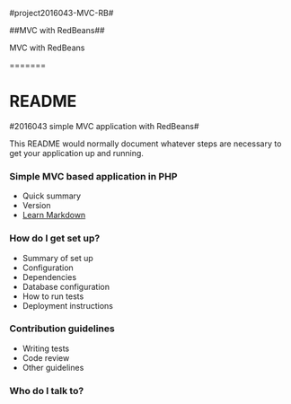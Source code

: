 

#project2016043-MVC-RB#

##MVC with RedBeans##


MVC with RedBeans

=======
# README #
#2016043 simple MVC application with RedBeans#

This README would normally document whatever steps are necessary to get your application up and running.

### Simple MVC based application in PHP ###

* Quick summary
* Version
* [Learn Markdown](https://bitbucket.org/tutorials/markdowndemo)

### How do I get set up? ###

* Summary of set up
* Configuration
* Dependencies
* Database configuration
* How to run tests
* Deployment instructions

### Contribution guidelines ###

* Writing tests
* Code review
* Other guidelines

### Who do I talk to? ###


